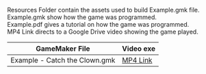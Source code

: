Resources Folder contain the assets used to build Example.gmk file.\
Example.gmk show how the game was programmed.\
Example.pdf gives a tutorial on how the game was programmed.\
MP4 Link directs to a Google Drive video showing the game played.

| GameMaker File | Video exe |
| --- | --- |
|Example - Catch the Clown.gmk | [MP4 Link](https://drive.google.com/open?id=1X13wGANC-r5NX6s9j-VcEVRjVhw0E_uS) |
